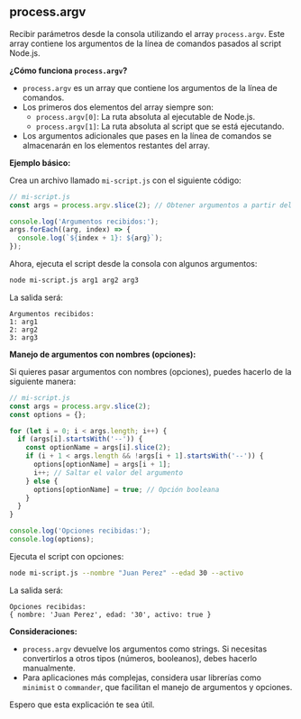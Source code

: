 ## process.argv

Recibir parámetros desde la consola utilizando el array `process.argv`. Este array contiene los argumentos de la línea de comandos pasados al script Node.js.

**¿Cómo funciona `process.argv`?**

* `process.argv` es un array que contiene los argumentos de la línea de comandos.
* Los primeros dos elementos del array siempre son:
    * `process.argv[0]`: La ruta absoluta al ejecutable de Node.js.
    * `process.argv[1]`: La ruta absoluta al script que se está ejecutando.
* Los argumentos adicionales que pases en la línea de comandos se almacenarán en los elementos restantes del array.

**Ejemplo básico:**

Crea un archivo llamado `mi-script.js` con el siguiente código:

```javascript
// mi-script.js
const args = process.argv.slice(2); // Obtener argumentos a partir del tercer elemento

console.log('Argumentos recibidos:');
args.forEach((arg, index) => {
  console.log(`${index + 1}: ${arg}`);
});
```

Ahora, ejecuta el script desde la consola con algunos argumentos:

```bash
node mi-script.js arg1 arg2 arg3
```

La salida será:

```
Argumentos recibidos:
1: arg1
2: arg2
3: arg3
```

**Manejo de argumentos con nombres (opciones):**

Si quieres pasar argumentos con nombres (opciones), puedes hacerlo de la siguiente manera:

```javascript
// mi-script.js
const args = process.argv.slice(2);
const options = {};

for (let i = 0; i < args.length; i++) {
  if (args[i].startsWith('--')) {
    const optionName = args[i].slice(2);
    if (i + 1 < args.length && !args[i + 1].startsWith('--')) {
      options[optionName] = args[i + 1];
      i++; // Saltar el valor del argumento
    } else {
      options[optionName] = true; // Opción booleana
    }
  }
}

console.log('Opciones recibidas:');
console.log(options);
```

Ejecuta el script con opciones:

```bash
node mi-script.js --nombre "Juan Perez" --edad 30 --activo
```

La salida será:

```
Opciones recibidas:
{ nombre: 'Juan Perez', edad: '30', activo: true }
```

**Consideraciones:**

* `process.argv` devuelve los argumentos como strings. Si necesitas convertirlos a otros tipos (números, booleanos), debes hacerlo manualmente.
* Para aplicaciones más complejas, considera usar librerías como `minimist` o `commander`, que facilitan el manejo de argumentos y opciones.

Espero que esta explicación te sea útil.
